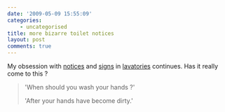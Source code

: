 ```yaml
---
date: '2009-05-09 15:55:09'
categories:
    - uncategorised
title: more bizarre toilet notices
layout: post
comments: true
---
```


My obsession with
[notices](http://www.nbrightside.com/blog/2006/01/19/probably-the-best-marketing-campaign-ever)
and
[signs](http://www.nbrightside.com/blog/2006/07/06/just-do-what-you-are-told-2/)
in
[lavatories](http://www.nbrightside.com/blog/2006/12/07/british-toilet-humour)
continues. Has it really come to this ?

> 'When should you wash your hands ?'
>
> 'After your hands have become dirty.'
